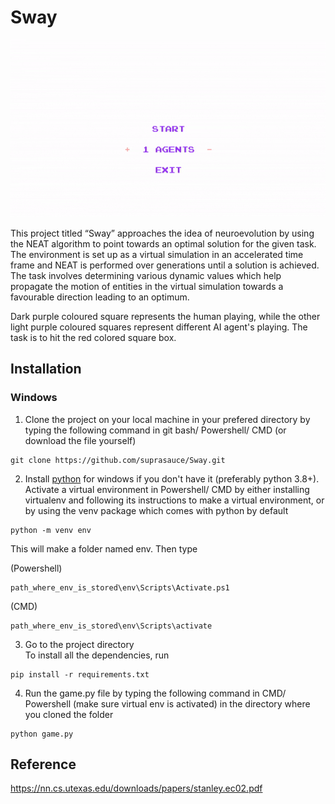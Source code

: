 # Sway

![](https://github.com/suprasauce/Sway/blob/main/demo.gif)

This project titled “Sway” approaches the idea of neuroevolution by using the NEAT algorithm to point towards an optimal solution for the given task. The environment is set up as a virtual simulation in an accelerated time frame and NEAT is performed over generations until a solution is achieved. The task involves determining various dynamic values which help propagate the motion of entities in the virtual simulation towards a favourable direction leading to an optimum.

Dark purple coloured square represents the human playing, while the other light purple coloured squares represent different AI agent's playing.
The task is to hit the red colored square box.

## Installation

### Windows
1. Clone the project on your local machine in your prefered directory by typing the following command in git bash/ Powershell/ CMD (or download the file yourself)

```
git clone https://github.com/suprasauce/Sway.git
```

2. Install [python](https://www.python.org/) for windows if you don't have it (preferably python 3.8+). Activate a virtual environment in Powershell/ CMD by either installing virtualenv and following its instructions to make a virtual environment, or by using the venv package which comes with python by default

```
python -m venv env
```
This will make a folder named env.
Then type 

(Powershell)
```
path_where_env_is_stored\env\Scripts\Activate.ps1
```
(CMD)
```
path_where_env_is_stored\env\Scripts\activate
```

3. Go to the project directory <br />
To install all the dependencies, run
```
pip install -r requirements.txt
```

4. Run the game.py file by typing the following command in CMD/ Powershell (make sure virtual env is activated) in the directory where you cloned the folder

```
python game.py
```

## Reference
https://nn.cs.utexas.edu/downloads/papers/stanley.ec02.pdf
